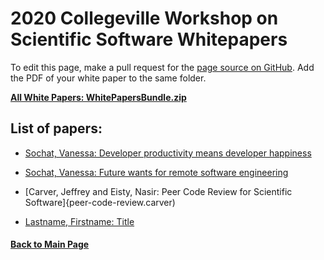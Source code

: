 # 2020 Collegeville Workshop on Scientific Software Whitepapers

To edit this page, make a pull request for the [page source on GitHub](https://github.com/Collegeville/CW20/blob/master/WorkshopResources/WhitePapers/WhitePaperList.md).  Add the PDF of your white paper to the same folder.

[**All White Papers: WhitePapersBundle.zip**](../WhitePapersBundle.zip)

## List of papers:

- [Sochat, Vanessa: Developer productivity means developer happiness](developer-happiness-whitepaper-vsochat.pdf)
- [Sochat, Vanessa: Future wants for remote software engineering](future-remote-rseng-whitepaper-vsochat.pdf)
- [Carver, Jeffrey and Eisty, Nasir: Peer Code Review for Scientific Software]{peer-code-review.carver)

- [Lastname, Firstname: Title](file.pdf)

#### [Back to Main Page](../../index.md)
